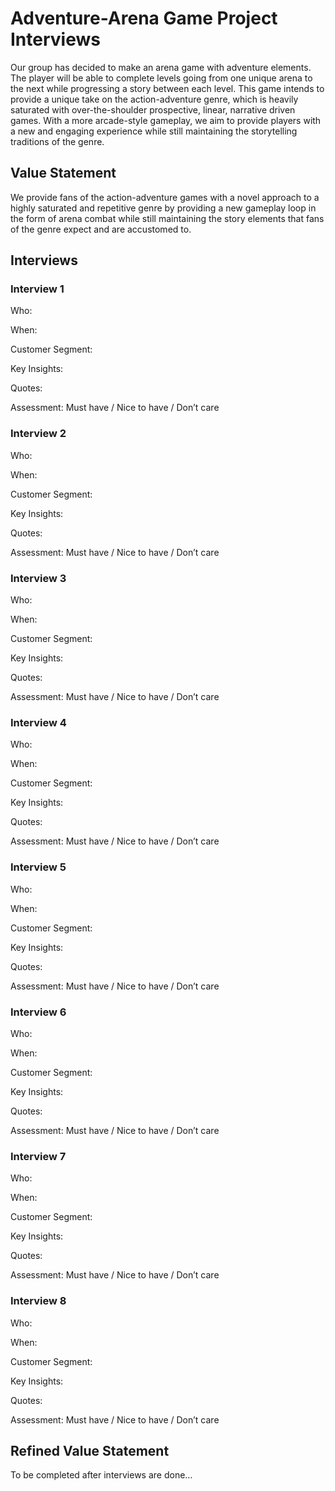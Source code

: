# Adventure-Arena Game Project Interviews
Our group has decided to make an arena game with adventure elements. The player will be able to complete levels going from one unique arena to the next while progressing a story between each level. This game intends to provide a unique take on the action-adventure genre, which is heavily saturated with over-the-shoulder prospective, linear, narrative driven games. With a more arcade-style gameplay, we aim to provide players with a new and engaging experience while still maintaining the storytelling traditions of the genre.
## Value Statement
We provide fans of the action-adventure games with a novel approach to a highly saturated and repetitive genre by providing a new gameplay loop in the form of arena combat while still maintaining the story elements that fans of the genre expect and are accustomed to.
## Interviews
### Interview 1
Who:

When:

Customer Segment:

Key Insights:

Quotes:

Assessment: Must have / Nice to have / Don’t care
### Interview 2
Who:

When:

Customer Segment:

Key Insights:

Quotes:

Assessment: Must have / Nice to have / Don’t care
### Interview 3
Who:

When:

Customer Segment:

Key Insights:

Quotes:

Assessment: Must have / Nice to have / Don’t care
### Interview 4
Who:

When:

Customer Segment:

Key Insights:

Quotes:

Assessment: Must have / Nice to have / Don’t care
### Interview 5
Who:

When:

Customer Segment:

Key Insights:

Quotes:

Assessment: Must have / Nice to have / Don’t care
### Interview 6
Who:

When:

Customer Segment:

Key Insights:

Quotes:

Assessment: Must have / Nice to have / Don’t care
### Interview 7
Who:

When:

Customer Segment:

Key Insights:

Quotes:

Assessment: Must have / Nice to have / Don’t care
### Interview 8
Who:

When:

Customer Segment:

Key Insights:

Quotes:

Assessment: Must have / Nice to have / Don’t care
## Refined Value Statement
To be completed after interviews are done…
